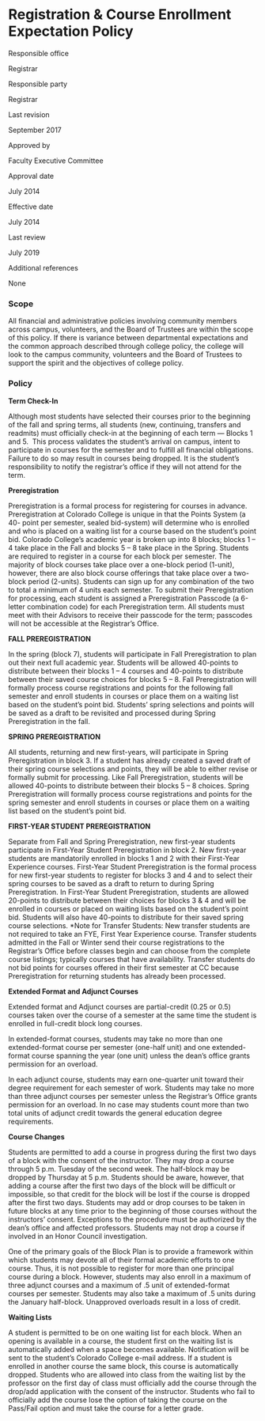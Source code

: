 Registration & Course Enrollment Expectation Policy
===================================================

Responsible office

Registrar

Responsible party

Registrar

Last revision

September 2017

Approved by

Faculty Executive Committee

Approval date

July 2014

Effective date

July 2014

Last review

July 2019

Additional references

None

### Scope

All financial and administrative policies involving community members across campus, volunteers, and the Board of Trustees are within the scope of this policy. If there is variance between departmental expectations and the common approach described through college policy, the college will look to the campus community, volunteers and the Board of Trustees to support the spirit and the objectives of college policy.

### Policy

**Term Check-In**

Although most students have selected their courses prior to the beginning of the fall and spring terms, all students (new, continuing, transfers and readmits) must officially check-in at the beginning of each term — Blocks 1 and 5.  This process validates the student’s arrival on campus, intent to participate in courses for the semester and to fulfill all financial obligations. Failure to do so may result in courses being dropped. It is the student’s responsibility to notify the registrar’s office if they will not attend for the term.

**Preregistration**

Preregistration is a formal process for registering for courses in advance. Preregistration at Colorado College is unique in that the Points System (a 40- point per semester, sealed bid-system) will determine who is enrolled and who is placed on a waiting list for a course based on the student’s point bid. Colorado College’s academic year is broken up into 8 blocks; blocks 1 – 4 take place in the Fall and blocks 5 – 8 take place in the Spring. Students are required to register in a course for each block per semester. The majority of block courses take place over a one-block period (1-unit), however, there are also block course offerings that take place over a two-block period (2-units). Students can sign up for any combination of the two to total a minimum of 4 units each semester. To submit their Preregistration for processing, each student is assigned a Preregistration Passcode (a 6-letter combination code) for each Preregistration term. All students must meet with their Advisors to receive their passcode for the term; passcodes will not be accessible at the Registrar’s Office.

**FALL PREREGISTRATION**

In the spring (block 7), students will participate in Fall Preregistration to plan out their next full academic year. Students will be allowed 40-points to distribute between their blocks 1 – 4 courses and 40-points to distribute between their saved course choices for blocks 5 – 8. Fall Preregistration will formally process course registrations and points for the following fall semester and enroll students in courses or place them on a waiting list based on the student’s point bid. Students’ spring selections and points will be saved as a draft to be revisited and processed during Spring Preregistration in the fall.

**SPRING PREREGISTRATION**

All students, returning and new first-years, will participate in Spring Preregistration in block 3. If a student has already created a saved draft of their spring course selections and points, they will be able to either revise or formally submit for processing. Like Fall Preregistration, students will be allowed 40-points to distribute between their blocks 5 – 8 choices. Spring Preregistration will formally process course registrations and points for the spring semester and enroll students in courses or place them on a waiting list based on the student’s point bid.

**FIRST-YEAR STUDENT PREREGISTRATION**

Separate from Fall and Spring Preregistration, new first-year students participate in First-Year Student Preregistration in block 2. New first-year students are mandatorily enrolled in blocks 1 and 2 with their First-Year Experience courses. First-Year Student Preregistration is the formal process for new first-year students to register for blocks 3 and 4 and to select their spring courses to be saved as a draft to return to during Spring Preregistration. In First-Year Student Preregistration, students are allowed 20-points to distribute between their choices for blocks 3 & 4 and will be enrolled in courses or placed on waiting lists based on the student’s point bid. Students will also have 40-points to distribute for their saved spring course selections. \*Note for Transfer Students: New transfer students are not required to take an FYE, First Year Experience course. Transfer students admitted in the Fall or Winter send their course registrations to the Registrar’s Office before classes begin and can choose from the complete course listings; typically courses that have availability. Transfer students do not bid points for courses offered in their first semester at CC because Preregistration for returning students has already been processed.

**Extended Format and Adjunct Courses**

Extended format and Adjunct courses are partial-credit (0.25 or 0.5) courses taken over the course of a semester at the same time the student is enrolled in full-credit block long courses.  

In extended-format courses, students may take no more than one extended-format course per semester (one-half unit) and one extended-format course spanning the year (one unit) unless the dean’s office grants permission for an overload.

In each adjunct course, students may earn one-quarter unit toward their degree requirement for each semester of work. Students may take no more than three adjunct courses per semester unless the Registrar’s Office grants permission for an overload. In no case may students count more than two total units of adjunct credit towards the general education degree requirements.

**Course Changes**

Students are permitted to add a course in progress during the first two days of a block with the consent of the instructor. They may drop a course through 5 p.m. Tuesday of the second week. The half-block may be dropped by Thursday at 5 p.m. Students should be aware, however, that adding a course after the first two days of the block will be difficult or impossible, so that credit for the block will be lost if the course is dropped after the first two days. Students may add or drop courses to be taken in future blocks at any time prior to the beginning of those courses without the instructors’ consent. Exceptions to the procedure must be authorized by the dean’s office and affected professors. Students may not drop a course if involved in an Honor Council investigation.

One of the primary goals of the Block Plan is to provide a framework within which students may devote all of their formal academic efforts to one course. Thus, it is not possible to register for more than one principal course during a block. However, students may also enroll in a maximum of three adjunct courses and a maximum of .5 unit of extended-format courses per semester. Students may also take a maximum of .5 units during the January half-block. Unapproved overloads result in a loss of credit.

**Waiting Lists**

A student is permitted to be on one waiting list for each block. When an opening is available in a course, the student first on the waiting list is automatically added when a space becomes available. Notification will be sent to the student’s Colorado College e-mail address. If a student is enrolled in another course the same block, this course is automatically dropped. Students who are allowed into class from the waiting list by the professor on the first day of class must officially add the course through the drop/add application with the consent of the instructor. Students who fail to officially add the course lose the option of taking the course on the Pass/Fail option and must take the course for a letter grade.